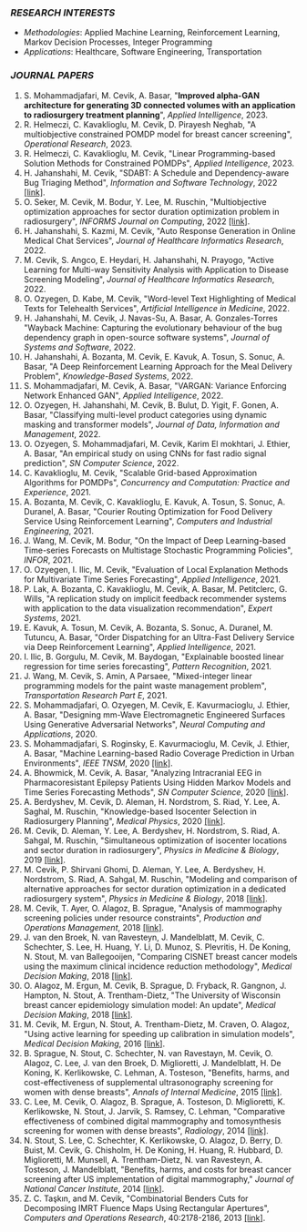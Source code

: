### *RESEARCH INTERESTS*
- *Methodologies*: Applied Machine Learning, Reinforcement Learning, Markov Decision Processes, Integer Programming
- *Applications*: Healthcare, Software Engineering, Transportation

### *JOURNAL PAPERS*
1. S. Mohammadjafari, M. Cevik, A. Basar, "**Improved alpha-GAN architecture for generating 3D connected volumes with an application to radiosurgery treatment planning**", *Applied Intelligence*, 2023.
1. R. Helmeczi, C. Kavaklioglu, M. Cevik, D. Pirayesh Neghab, "A multiobjective constrained POMDP model for breast cancer screening", *Operational Research*, 2023.
1. R. Helmeczi, C. Kavaklioglu, M. Cevik, "Linear Programming-based Solution Methods for Constrained POMDPs", *Applied Intelligence*, 2023.
1. H. Jahanshahi, M. Cevik, "SDABT: A Schedule and Dependency-aware Bug Triaging Method", *Information and Software Technology*, 2022 [[link]](https://arxiv.org/abs/2204.05972).
1. O. Seker, M. Cevik, M. Bodur, Y. Lee, M. Ruschin, "Multiobjective optimization approaches for sector duration optimization problem in radiosurgery", *INFORMS Journal on Computing*, 2022  [[link]](https://arxiv.org/pdf/2104.13878.pdf).
1. H. Jahanshahi, S. Kazmi, M. Cevik, "Auto Response Generation in Online Medical Chat Services", *Journal of Healthcare Informatics Research*, 2022.
1. M. Cevik, S. Angco, E. Heydari, H. Jahanshahi, N. Prayogo, "Active Learning for Multi-way Sensitivity Analysis with Application to Disease Screening Modeling", *Journal of Healthcare Informatics Research*, 2022.
1. O. Ozyegen, D. Kabe, M. Cevik, "Word-level Text Highlighting of Medical Texts for Telehealth Services", *Artificial Intelligence in Medicine*, 2022.
1. H. Jahanshahi, M. Cevik, J. Navas-Su, A. Basar, A. Gonzales-Torres "Wayback Machine: Capturing the evolutionary behaviour of the bug dependency graph in open-source software systems", *Journal of Systems and Software*, 2022.
1. H. Jahanshahi, A. Bozanta, M. Cevik, E. Kavuk, A. Tosun, S. Sonuc, A. Basar, "A Deep Reinforcement Learning Approach for the Meal Delivery Problem", *Knowledge-Based Systems*, 2022.
1. S. Mohammadjafari, M. Cevik, A. Basar, "VARGAN: Variance Enforcing Network Enhanced GAN", *Applied Intelligence*, 2022.
1. O. Ozyegen, H. Jahanshahi, M. Cevik, B. Bulut, D. Yigit, F. Gonen, A. Basar, "Classifying multi-level product categories using dynamic masking and transformer models", *Journal of Data, Information and Management*, 2022.
1. O. Ozyegen, S. Mohammadjafari, M. Cevik, Karim El mokhtari, J. Ethier, A. Basar, "An empirical study on using CNNs for fast radio signal prediction", *SN Computer Science*, 2022.
1. C. Kavaklioglu, M. Cevik, "Scalable Grid-based Approximation Algorithms for POMDPs", *Concurrency and Computation: Practice and Experience*, 2021.
1. A. Bozanta, M. Cevik, C. Kavaklioglu, E. Kavuk, A. Tosun, S. Sonuc, A. Duranel, A. Basar, "Courier Routing Optimization for Food Delivery Service Using Reinforcement Learning", *Computers and Industrial Engineering*, 2021.
1. J. Wang, M. Cevik, M. Bodur, "On the Impact of Deep Learning-based Time-series Forecasts on Multistage Stochastic Programming Policies", *INFOR*, 2021.
1. O. Ozyegen, I. Ilic, M. Cevik, "Evaluation of Local Explanation Methods for Multivariate Time Series Forecasting", *Applied Intelligence*, 2021.
1. P. Lak, A. Bozanta, C. Kavaklioglu, M. Cevik, A. Basar, M. Petitclerc, G. Wills, "A replication study on implicit feedback recommender systems with application to the data visualization recommendation", *Expert Systems*, 2021.
1. E. Kavuk, A. Tosun, M. Cevik, A. Bozanta, S. Sonuc, A. Duranel, M. Tutuncu, A. Basar, "Order Dispatching for an Ultra-Fast Delivery Service via Deep Reinforcement Learning", *Applied Intelligence*, 2021.
1. I. Ilic, B. Gorgulu, M. Cevik, M. Baydogan, "Explainable boosted linear regression for time series forecasting", *Pattern Recognition*, 2021.
1. J. Wang, M. Cevik, S. Amin, A Parsaee, "Mixed-integer linear programming models for the paint waste management problem", *Transportation Research Part E*, 2021.
1. S. Mohammadjafari, O. Ozyegen, M. Cevik, E. Kavurmacioglu, J. Ethier, A. Basar, "Designing mm-Wave Electromagnetic Engineered Surfaces Using Generative Adversarial Networks", *Neural Computing and Applications*, 2020.
1. S. Mohammadjafari, S. Roginsky, E. Kavurmacioglu, M. Cevik, J. Ethier, A. Basar, "Machine Learning-based Radio Coverage Prediction in Urban Environments", *IEEE TNSM*, 2020 [[link]](https://ieeexplore.ieee.org/abstract/document/9247298).
1. A. Bhowmick, M. Cevik, A. Basar, "Analyzing Intracranial EEG in Pharmacoresistant Epilepsy Patients Using Hidden Markov Models and Time Series Forecasting Methods", *SN Computer Science*, 2020 [[link]](https://link.springer.com/article/10.1007/s42979-020-00345-2).
1. A. Berdyshev, M. Cevik, D. Aleman, H. Nordstrom, S. Riad, Y. Lee, A. Saghal, M. Ruschin, "Knowledge-based Isocenter Selection in Radiosurgery Planning", *Medical Physics*, 2020 [[link]](https://aapm.onlinelibrary.wiley.com/doi/full/10.1002/mp.14305).
1. M. Cevik, D. Aleman, Y. Lee, A. Berdyshev, H. Nordstrom, S. Riad, A. Sahgal, M. Ruschin, "Simultaneous optimization of isocenter locations and sector duration in radiosurgery", *Physics in Medicine & Biology*, 2019 [[link]](https://iopscience.iop.org/article/10.1088/1361-6560/aaf7ce/meta).
1. M. Cevik, P. Shirvani Ghomi, D. Aleman, Y. Lee, A. Berdyshev, H. Nordstrom, S. Riad, A. Sahgal, M. Ruschin, "Modeling and comparison of alternative approaches for sector duration optimization in a dedicated radiosurgery system", *Physics in Medicine & Biology*, 2018 [[link]](https://iopscience.iop.org/article/10.1088/1361-6560/aad105/meta).
1. M. Cevik, T. Ayer, O. Alagoz, B. Sprague, "Analysis of mammography screening policies under resource constraints", *Production and Operations Management*, 2018 [[link]](https://onlinelibrary.wiley.com/doi/abs/10.1111/poms.12842).
1. J. van den Broek, N. van Ravesteyn, J. Mandelblatt, M. Cevik, C. Schechter, S. Lee, H. Huang, Y. Li, D. Munoz, S. Plevritis, H. De Koning, N. Stout, M. van Ballegooijen, "Comparing CISNET breast cancer models using the maximum clinical incidence reduction methodology", *Medical Decision Making*, 2018 [[link]](https://journals.sagepub.com/doi/abs/10.1177/0272989X17743244).
1. O. Alagoz, M. Ergun, M. Cevik, B. Sprague, D. Fryback, R. Gangnon, J. Hampton, N. Stout, A. Trentham-Dietz, "The University of Wisconsin breast cancer epidemiology simulation model: An update", *Medical Decision Making*, 2018 [[link]](https://journals.sagepub.com/doi/abs/10.1177/0272989X17711927).
1. M. Cevik, M. Ergun, N. Stout, A. Trentham-Dietz, M. Craven, O. Alagoz, "Using active learning for speeding up calibration in simulation models", *Medical Decision Making*, 2016 [[link]](https://journals.sagepub.com/doi/abs/10.1177/0272989X15611359).
1. B. Sprague,  N. Stout, C. Schechter, N. van Ravestayn, M. Cevik, O. Alagoz, C. Lee,  J. van den Broek, D. Miglioretti, J. Mandelblatt, H. De Koning, K. Kerlikowske, C. Lehman, A. Tosteson, "Benefits, harms, and cost-effectiveness of supplemental ultrasonography screening for women with dense breasts", *Annals of Internal Medicine*, 2015 [[link]](http://annals.org/acp/content_public/journal/aim/932718/0000605-201502030-00002.pdf).
1. C. Lee, M. Cevik, O. Alagoz, B. Sprague, A. Tosteson, D. Miglioretti, K. Kerlikowske, N. Stout, J. Jarvik, S. Ramsey, C. Lehman, "Comparative effectiveness of combined digital mammography and tomosynthesis screening for women with dense breasts", *Radiology*, 2014 [[link]](https://pubs.rsna.org/doi/abs/10.1148/radiol.14141237).
1. N. Stout, S. Lee, C. Schechter, K. Kerlikowske, O. Alagoz, D. Berry, D. Buist, M. Cevik, G. Chisholm, H. De Koning, H. Huang, R. Hubbard, D. Miglioretti, M. Munsell, A. Trentham-Dietz, N. van Ravesteyn, A. Tosteson, J. Mandelblatt, "Benefits, harms, and costs for breast cancer screening after US implementation of digital mammography," *Journal of National Cancer Institute*, 2014 [[link]](https://academic.oup.com/jnci/article-abstract/106/6/dju092/948863).
1. Z. C. Taşkın, and M. Cevik, "Combinatorial Benders Cuts for Decomposing IMRT Fluence Maps Using Rectangular Apertures", *Computers and Operations Research*, 40:2178-2186, 2013 [[link]](https://www.sciencedirect.com/science/article/pii/S0305054811001985).


